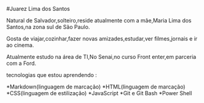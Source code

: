 #Juarez Lima dos Santos

Natural de Salvador,solteiro,reside atualmente com a mãe,Maria Lima dos Santos,na zona sul de São Paulo.

Gosta de viajar,cozinhar,fazer novas amizades,estudar,ver filmes,jornais e ir ao cinema.

Atualmente estudo na área de TI,No Senai,no curso Front enter,em parceria com a Ford.

tecnologias que estou aprendendo :

*Markdown(linguagem de marcação)
*HTML(linguagem de marcação)
*CSS(linguagem de estilização)
*JavaScript
*Git e Git Bash
*Power Shell

